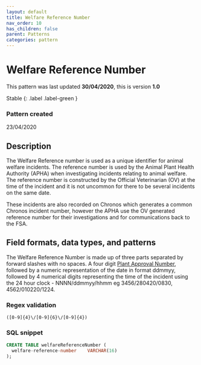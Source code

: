 ```yaml
---
layout: default
title: Welfare Reference Number
nav_order: 10
has_children: false
parent: Patterns
categories: pattern
---
```


# Welfare Reference Number

This pattern was last updated **30/04/2020**, this is version **1.0**

Stable
{: .label .label-green }

### Pattern created

23/04/2020

## Description

The Welfare Reference number is used as a unique identifier for animal welfare incidents.  The reference number is used by the Animal Plant Health Authority (APHA) when investigating incidents relating to animal welfare.  The reference number is constructed by the Official Veterinarian (OV) at the time of the incident and it is not uncommon for there to be several incidents on the same date.

These incidents are also recorded on Chronos which generates a common Chronos incident number, however the APHA use the OV generated reference number for their investigations and for communications back to the FSA.

## Field formats, data types, and patterns
The Welfare Reference Number is made up of three parts separated by forward slashes with no spaces.  A four digit [Plant Approval Number](https://github.com/FoodStandardsAgency/enterprise-data-models/blob/master/docs/patterns/plant-approval-number.md), followed by a numeric representation of the date in format ddmmyy, followed by 4 numerical digits representing the time of the incident using the 24 hour clock - NNNN/ddmmyy/hhmm eg 3456/280420/0830, 4562/010220/1224.

### Regex validation

`([0-9]{4}\/[0-9]{6}\/[0-9]{4})`

### SQL snippet
```sql
CREATE TABLE welfareReferenceNumber (
  welfare-reference-number    VARCHAR(16)
);
```
